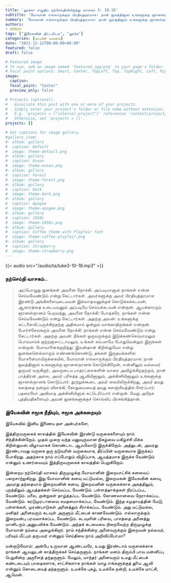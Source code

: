 ```yaml
---
title: 'லூக்கா எழுதிய நற்செய்தியிலிருந்து வாசகம் 3: 10-18'
subtitle: 'யோவான் எல்லாருக்கும் பிரதியுத்தரமாக: நான் ஜலத்தினால் உங்களுக்கு ஞானஸ்நானங் கொடுக்கிறேன், என்னிலும் வல்லவர் ஒருவர் வருகிறார், அவருடைய பாதரட்சைகளின் வாரை அவிழ்க்கிறதற்கும், நான் பாத்திரன் அல்ல, அவர் பரிசுத்த ஆவியினாலும், அக்கினியினாலும் உங்களுக்கு ஞானஸ்நானங் கொடுப்பார். தூற்றுக்கூடை அவர் கையிலிருக்கிறது, அவர் தமது களத்தை நன்றாய் விளக்கி, கோதுமையைத் தமது களஞ்சியத்தில் சேர்ப்பார்; பதரையோ அவியாத அக்கினியினால் சுட்டெரிப்பார் என்றான்.'
summary: 'யோவான் எல்லாருக்கும் பிரதியுத்தரமாக: நான் ஜலத்தினால் உங்களுக்கு ஞானஸ்நானங் கொடுக்கிறேன், என்னிலும் வல்லவர் ஒருவர் வருகிறார், அவருடைய பாதரட்சைகளின் வாரை அவிழ்க்கிறதற்கும், நான் பாத்திரன் அல்ல, அவர் பரிசுத்த ஆவியினாலும், அக்கினியினாலும் உங்களுக்கு ஞானஸ்நானங் கொடுப்பார். தூற்றுக்கூடை அவர் கையிலிருக்கிறது, அவர் தமது களத்தை நன்றாய் விளக்கி, கோதுமையைத் தமது களஞ்சியத்தில் சேர்ப்பார்; பதரையோ அவியாத அக்கினியினால் சுட்டெரிப்பார் என்றான்.'
authors:
- admin
tags: ["இயேசுவின் திட்டமிடல", "லூக்க"]
categories: [பைபிள் வசனம்]
date: "2021-12-12T00:00:00+08:00"
featured: false
draft: false

# Featured image
# To use, add an image named 'featured.jpg/png' to your page's folder.
# Focal point options: Smart, Center, TopLeft, Top, TopRight, Left, Right, BottomLeft, Bottom, BottomRight
image:
  caption:
  focal_point: "Center"
  preview_only: false

# Projects (optional).
#   Associate this post with one or more of your projects.
#   Simply enter your project's folder or file name without extension.
#   E.g. 'projects = ["internal-project"]' references 'content/project/deep-learning/index.md'.
#   Otherwise, set 'projects = []'.
projects: []

# Set captions for image gallery.
#gallery_item:
#- album: gallery
#  caption: Default
#  image: theme-default.png
#- album: gallery
#  caption: Ocean
#  image: theme-ocean.png
#- album: gallery
#  caption: Forest
#  image: theme-forest.png
#- album: gallery
#  caption: Dark
#  image: theme-dark.png
#- album: gallery
#  caption: Apogee
#  image: theme-apogee.png
#- album: gallery
#  caption: 1950s
#  image: theme-1950s.png
#- album: gallery
#  caption: Coffee theme with Playfair font
#  image: theme-coffee-playfair.png
#- album: gallery
#  caption: Strawberry
#  image: theme-strawberry.png
---
```


{{< audio src="/audio/ta/luke3-10-18.mp3" >}}

###  நற்செய்தி வாசகம்..
> அப்பொழுது ஜனங்கள் அவனை நோக்கி: அப்படியானால் நாங்கள் என்ன செய்யவேண்டும் என்று கேட்டார்கள். அவர்களுக்கு அவர் பிரதியுத்தரமாக: இரண்டு அங்கிகளையுடையவன் இல்லாதவனுக்குக் கொடுக்கக்கடவன்; ஆகாரத்தை உடையவனும் அப்படியே செய்யக்கடவன் என்றான். ஆயக்காரரும் ஞானஸ்நானம் பெறவந்து, அவனை நோக்கி: போதகரே, நாங்கள் என்ன செய்யவேண்டும் என்று கேட்டார்கள். அதற்கு அவன்: உங்களுக்கு கட்டளையிட்டிருக்கிறதற்கு அதிகமாய் ஒன்றும் வாங்காதிருங்கள் என்றான். போர்ச்சேவகரும் அவனை நோக்கி: நாங்கள் என்ன செய்யவேண்டும் என்று கேட்டார்கள். அதற்கு அவன்: நீங்கள் ஒருவருக்கும் இடுக்கண்செய்யாமலும் பொய்யாய்க் குற்றஞ்சாட்டாமலும், உங்கள் சம்பளமே போதுமென்றும் இருங்கள் என்றான். யோவானைக்குறித்து: இவன்தான் கிறிஸ்துவோ என்று ஜனங்களெல்லாரும் எண்ணங்கொண்டு, தங்கள் இருதயங்களில் யோசனையாயிருக்கையில், யோவான் எல்லாருக்கும் பிரதியுத்தரமாக: நான் ஜலத்தினால் உங்களுக்கு ஞானஸ்நானங் கொடுக்கிறேன், என்னிலும் வல்லவர் ஒருவர் வருகிறார், அவருடைய பாதரட்சைகளின் வாரை அவிழ்க்கிறதற்கும், நான் பாத்திரன் அல்ல, அவர் பரிசுத்த ஆவியினாலும், அக்கினியினாலும் உங்களுக்கு ஞானஸ்நானங் கொடுப்பார். தூற்றுக்கூடை அவர் கையிலிருக்கிறது, அவர் தமது களத்தை நன்றாய் விளக்கி, கோதுமையைத் தமது களஞ்சியத்தில் சேர்ப்பார்; பதரையோ அவியாத அக்கினியினால் சுட்டெரிப்பார் என்றான். வேறு அநேக புத்திமதிகளையும் அவன் ஜனங்களுக்குச் சொல்லிப் பிரசங்கித்தான்.

### இயேசுவின் சமூக நீதியும், சமூக அக்கறையும்
இயேசுவில் இனிய இணைய தள அன்பர்களே,

இத்திருவருகைக் காலத்தில் இயேசுவின் இரண்டு வருகைகளையும் நாம் சிந்திக்கின்றோம். முதல் முறை வந்த மனுவுருவான நிகழ்வை மகிழ்ச்சி மிக்க கிறிஸ்துமஸ் விழாவாகக் கொண்டாட ஆவலோடு இருக்கிறோம். அத்துடன், அவரது இரண்டாவது வருகை ஒரு நடுவரின் வருகையாக, தீர்ப்பின் வருகையாக இருக்கப் போகிறது. அதற்காக நாம் எப்போதும் விழிப்பாக, ஆயத்தமாக இருக்க வேண்டும் என்னும் உணர்வையும் இத்திருவருகைக் காலத்தில் பெறுகிறோம்.

இன்றைய நற்செய்தி வாசகம் திருமுழுக்கு யோவானின் இறையாட்சிக் கனவைப் பறைசாற்றுகிறது. இது யோவானின் கனவு மட்டுமல்ல, இறைமகன் இயேசுவின் கனவு, அவரது தந்தையாம் இறைவனின் கனவு. இறைவனின் வருகைக்காக அகத்திலும், புறத்திலும் ஆயத்தங்கள் செய்யப்பட வேண்டும். பள்ளத்தாக்குகள் நிரப்பப்பட வேண்டும். மலை, குன்றுகள் தாழ்த்தப்பட வேண்டும். கோணலானவை நேராக்கப்பட வேண்டும். கரடுமுரடானவை சமதளமாக்கப்பட வேண்டும். இந்த சமுதாயத்தின் மேடு, பள்ளங்கள், முரண்பாடுகள் அனைத்தும் சீராக்கப்பட வேண்டும். அது மட்டுமல்ல, மனிதர் அனைவரும் கடவுள் அருளும் மீட்பைக் காணவேண்டும். எல்லாருக்கும் இறையன்பு பரவலாக்கப்பட வேண்டும். கடவுளின் பரிவை, பாசத்தை அனைத்து மானிடரும் அனுபவிக்க வேண்டும். அந்தக் கடமையை நிறைவேற்ற திருமுழுக்கு யோவான் நம்மை அழைக்கிறார். நாம் சந்திக்கின்ற அனைவருக்கும் இறைவன் நல்லவர், பரிவும் மீட்பும் தருபவர் என்னும் செய்தியை நாம் அறிவிப்போமா?

மன்றாடுவோம்: அன்பே உருவான ஆண்டவரே, உமது இரண்டாம் வருகைக்காக நாங்கள் ஆவலுடன் காத்திருக்கச் செய்தருளும். நாங்கள் மனம் திரும்பி பாவ மன்னிப்பு பெறுகின்ற அருளைத் தந்தருளும். மேலும், மாந்தர் அனைவரும் உமது மீட்பைக் கண்டடையும் பாதைகளாக, சாட்சிகளாக நாங்கள் வாழ எங்களுக்குத் துhய ஆவி என்னும் கொடையைத் தந்தருளும். உமக்கே புகழ், உமக்கே நன்றி, உமக்கே மாட்சி, ஆமென்.
